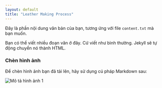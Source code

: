 ```yaml
---
layout: default
title: "Leather Making Process"
---
```


Đây là phần nội dung văn bản của bạn, tương ứng với file `content.txt` mà bạn muốn.

Bạn có thể viết nhiều đoạn văn ở đây. Cứ viết như bình thường. Jekyll sẽ tự động chuyển nó thành HTML.

### Chèn hình ảnh

Để chèn hình ảnh bạn đã tải lên, hãy sử dụng cú pháp Markdown sau:

![Mô tả hình ảnh 1](/assets/images/task1-leather-making-process/image.png)
